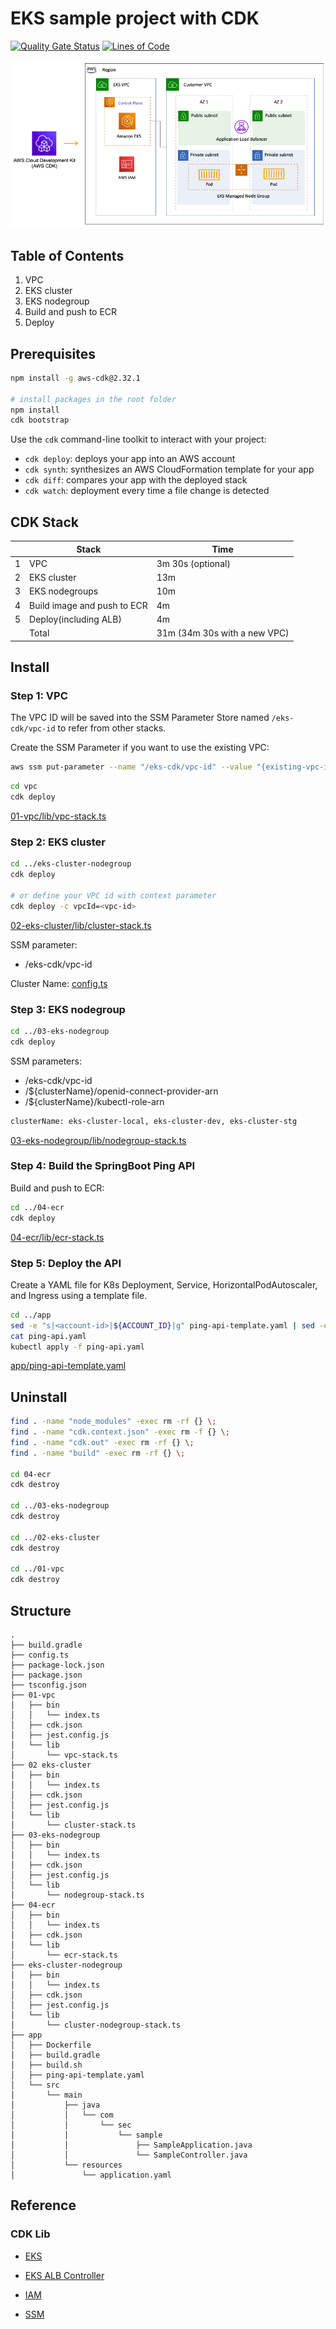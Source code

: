 # EKS sample project with CDK

[![Quality Gate Status](https://sonarcloud.io/api/project_badges/measure?project=ContainerOnAWS_eks-cdk&metric=alert_status)](https://sonarcloud.io/summary/new_code?id=ContainerOnAWS_eks-cdk) [![Lines of Code](https://sonarcloud.io/api/project_badges/measure?project=ContainerOnAWS_eks-cdk&metric=ncloc)](https://sonarcloud.io/summary/new_code?id=ContainerOnAWS_eks-cdk)

![eks-cdk](./screenshots/eks-cdk.png?raw=true)

## Table of Contents

1. VPC
2. EKS cluster
3. EKS nodegroup
4. Build and push to ECR
5. Deploy

## Prerequisites

```bash
npm install -g aws-cdk@2.32.1

# install packages in the root folder
npm install
cdk bootstrap
```

Use the `cdk` command-line toolkit to interact with your project:

* `cdk deploy`: deploys your app into an AWS account
* `cdk synth`: synthesizes an AWS CloudFormation template for your app
* `cdk diff`: compares your app with the deployed stack
* `cdk watch`: deployment every time a file change is detected

## CDK Stack

|   | Stack                         | Time    |
|---|-------------------------------|---------|
| 1 | VPC                           | 3m 30s (optional) |
| 2 | EKS cluster                   | 13m     |
| 3 | EKS nodegroups                | 10m     |
| 4 | Build image and push to ECR   | 4m      |
| 5 | Deploy(including ALB)         | 4m      |
|   | Total                         | 31m (34m 30s with a new VPC)     |

## Install

### Step 1: VPC

The VPC ID will be saved into the SSM Parameter Store named `/eks-cdk/vpc-id` to refer from other stacks.

Create the SSM Parameter if you want to use the existing VPC:

```bash
aws ssm put-parameter --name "/eks-cdk/vpc-id" --value "{existing-vpc-id}" --type String 
```

```bash
cd vpc
cdk deploy
```

[01-vpc/lib/vpc-stack.ts](./01-vpc/lib/vpc-stack.ts)

### Step 2: EKS cluster

```bash
cd ../eks-cluster-nodegroup
cdk deploy 

# or define your VPC id with context parameter
cdk deploy -c vpcId=<vpc-id>
```

[02-eks-cluster/lib/cluster-stack.ts](./02-eks-cluster/lib/cluster-stack.ts)

SSM parameter:

* /eks-cdk/vpc-id

Cluster Name: [config.ts](./config.ts)

### Step 3: EKS nodegroup

```bash
cd ../03-eks-nodegroup
cdk deploy 
```

SSM parameters:

* /eks-cdk/vpc-id
* /${clusterName}/openid-connect-provider-arn
* /${clusterName}/kubectl-role-arn

```bash
clusterName: eks-cluster-local, eks-cluster-dev, eks-cluster-stg
```

[03-eks-nodegroup/lib/nodegroup-stack.ts](./03-eks-nodegroup/lib/nodegroup-stack.ts)

### Step 4: Build the SpringBoot Ping API

Build and push to ECR:

```bash
cd ../04-ecr
cdk deploy 
```

[04-ecr/lib/ecr-stack.ts](./04-ecr/lib/ecr-stack.ts)

### Step 5: Deploy the API

Create a YAML file for K8s Deployment, Service, HorizontalPodAutoscaler, and Ingress using a template file.

```bash
cd ../app
sed -e "s|<account-id>|${ACCOUNT_ID}|g" ping-api-template.yaml | sed -e "s|<region>|${REGION}|g" > ping-api.yaml
cat ping-api.yaml
kubectl apply -f ping-api.yaml
```

[app/ping-api-template.yaml](./app/ping-api-template.yaml)

## Uninstall

```bash
find . -name "node_modules" -exec rm -rf {} \;
find . -name "cdk.context.json" -exec rm -f {} \;
find . -name "cdk.out" -exec rm -rf {} \;
find . -name "build" -exec rm -rf {} \;

cd 04-ecr
cdk destroy

cd ../03-eks-nodegroup
cdk destroy

cd ../02-eks-cluster
cdk destroy

cd ../01-vpc
cdk destroy
```

## Structure

```text
.
├── build.gradle
├── config.ts
├── package-lock.json
├── package.json
├── tsconfig.json
├── 01-vpc
│   ├── bin
│   │   └── index.ts
│   ├── cdk.json
│   ├── jest.config.js
│   └── lib
│       └── vpc-stack.ts
├── 02 eks-cluster
│   ├── bin
│   │   └── index.ts
│   ├── cdk.json
│   ├── jest.config.js
│   └── lib
│       └── cluster-stack.ts
├── 03-eks-nodegroup
│   ├── bin
│   │   └── index.ts
│   ├── cdk.json
│   ├── jest.config.js
│   └── lib
│       └── nodegroup-stack.ts
├── 04-ecr
│   ├── bin
│   │   └── index.ts
│   ├── cdk.json
│   └── lib
│       └── ecr-stack.ts
├── eks-cluster-nodegroup
│   ├── bin
│   │   └── index.ts
│   ├── cdk.json
│   ├── jest.config.js
│   └── lib
│       └── cluster-nodegroup-stack.ts
├── app
│   ├── Dockerfile
│   ├── build.gradle
│   ├── build.sh
│   ├── ping-api-template.yaml
│   └── src
│       └── main
│           ├── java
│           │   └── com
│           │       └── sec
│           │           └── sample
│           │               ├── SampleApplication.java
│           │               └── SampleController.java
│           └── resources
│               └── application.yaml
```

## Reference

### CDK Lib

* [EKS](https://docs.aws.amazon.com/cdk/api/v2/docs/aws-cdk-lib.aws_eks-readme.html)

* [EKS ALB Controller](https://docs.aws.amazon.com/cdk/api/v2/docs/aws-cdk-lib.aws_eks-readme.html#alb-controller)

* [IAM](https://docs.aws.amazon.com/cdk/api/v2/docs/aws-cdk-lib.aws_iam-readme.html)

* [SSM](https://docs.aws.amazon.com/cdk/api/v2/docs/aws-cdk-lib.aws_ssm-readme.html)
